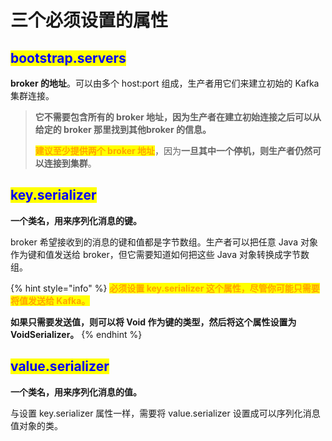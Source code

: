 # 三个必须设置的属性

## <mark style="color:blue;">**bootstrap.servers**</mark>

**broker 的地址**。可以由多个 host:port 组成，生产者用它们来建立初始的 Kafka 集群连接。

> **它不需要包含所有的 broker 地址，因为生产者在建立初始连接之后可以从给定的 broker 那里找到其他broker 的信息。**
>
> <mark style="color:orange;">**建议至少提供两个 broker 地址**</mark>，因为**一旦其中一个停机，则生产者仍然可以连接到集群**。

## <mark style="color:blue;">**key.serializer**</mark>

**一个类名，用来序列化消息的键。**

broker 希望接收到的消息的键和值都是字节数组。生产者可以把任意 Java 对象作为键和值发送给 broker，但它需要知道如何把这些 Java 对象转换成字节数组。

{% hint style="info" %}
<mark style="color:orange;">**必须设置 key.serializer 这个属性，尽管你可能只需要将值发送给 Kafka。**</mark>

**如果只需要发送值，则可以将 Void 作为键的类型，然后将这个属性设置为 VoidSerializer。**
{% endhint %}

## <mark style="color:blue;">**value.serializer**</mark>

**一个类名，用来序列化消息的值。**

与设置 key.serializer 属性一样，需要将 value.serializer 设置成可以序列化消息值对象的类。
